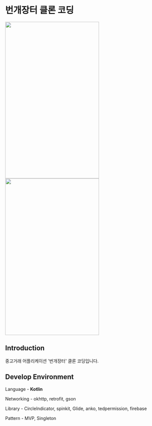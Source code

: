 # 번개장터 클론 코딩

<img src="https://user-images.githubusercontent.com/37764504/115924586-e6eb8880-a4ba-11eb-86d5-719985d9f0f1.png" width="300" height="500">
<image src="https://user-images.githubusercontent.com/37764504/115924664-008cd000-a4bb-11eb-9ee2-1b2d8ed25db8.png" width="300" height="500">

## Introduction
중고거래 어플리케이션 '번개장터' 클론 코딩입니다.

## Develop Environment
Language - **Kotlin**

Networking - okhttp, retrofit, gson

Library - CircleIndicator, spinkit, Glide, anko, tedpermission, firebase

Pattern - MVP, Singleton


